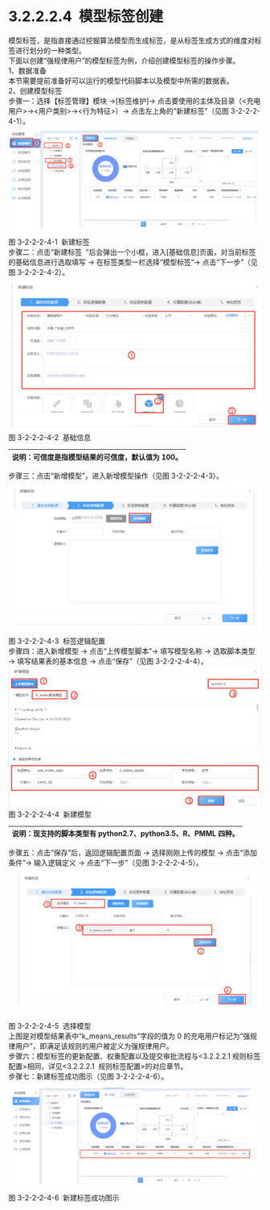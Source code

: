 # 3.2.2.2.4  模型标签创建

模型标签，是指直接通过挖掘算法模型而生成标签，是从标签生成方式的维度对标签进行划分的一种类型。<br />下面以创建“强规律用户”的模型标签为例，介绍创建模型标签的操作步骤。<br />1、数据准备<br />本节需要提前准备好可以运行的模型代码脚本以及模型中所需的数据表。<br />2、创建模型标签<br />步骤一：选择【标签管理】模块 →[标签维护]→ 点击要使用的主体及目录（<充电用户>→<用户类别>→<行为特征>）→ 点击左上角的“新建标签”（见图 3-2-2-2-4-1）。<br />![](<../../assets/images/(102).png#height=178&width=415>)<br />图 3-2-2-2-4-1  新建标签<br />步骤二：点击“新建标签  ”后会弹出一个小框，进入[基础信息]页面，对当前标签的基础信息进行选取填写 → 在标签类型一栏选择“模型标签”→ 点击“下一步”（见图 3-2-2-2-4-2）。<br />![](<../../assets/images/(103).png#height=252&width=415>)<br />图 3-2-2-2-4-2  基础信息

| 说明：可信度是指模型结果的可信度，默认值为 100。 |
| ------------------------------------------------ |


步骤三：点击“新增模型”，进入新增模型操作（见图 3-2-2-2-4-3）。<br />![](<../../assets/images/(104).png#height=251&width=415>)<br />图 3-2-2-2-4-3  标签逻辑配置<br />步骤四：进入新增模型 → 点击“上传模型脚本”→ 填写模型名称 → 选取脚本类型 → 填写结果表的基本信息 → 点击“保存”（见图 3-2-2-2-4-4）。<br />![](<../../assets/images/(105).png#height=231&width=416>)<br />图 3-2-2-2-4-4  新建模型

| 说明：现支持的脚本类型有 python2.7、python3.5、R、PMML 四种。 |
| ------------------------------------------------------------- |


步骤五：点击“保存”后，返回逻辑配置页面 → 选择刚刚上传的模型 → 点击“添加条件”→ 输入逻辑定义 → 点击“下一步”（见图 3-2-2-2-4-5）。<br />![](<../../assets/images/(106).png#height=234&width=415>)<br /> <br />图 3-2-2-2-4-5  选择模型<br />上图是对模型结果表中“k_means_results”字段的值为 0 的充电用户标记为“强规律用户”，即满足该规则的用户被定义为强规律用户。<br />步骤六：模型标签的更新配置、权重配置以及提交审批流程与<3.2.2.2.1 规则标签配置>相同，详见<3.2.2.2.1  规则标签配置>的对应章节。<br />步骤七：新建标签成功图示（见图 3-2-2-2-4-6）。<br />![](<../../assets/images/(107).png#height=179&width=415>)<br />图 3-2-2-2-4-6  新建标签成功图示
<a name="IDPga"></a>